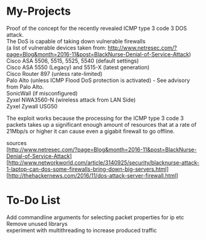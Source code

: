 # My-Projects
Proof of the concept for the recently revealed ICMP type 3 code 3 DOS attack.<br /> 
The DoS is capable of taking down vulnerable firewalls<br />
(a list of vulnerable devices taken from: http://www.netresec.com/?page=Blog&month=2016-11&post=BlackNurse-Denial-of-Service-Attack)<br />
    Cisco ASA 5506, 5515, 5525, 5540 (default settings)<br />
    Cisco ASA 5550 (Legacy) and 5515-X (latest generation)<br />
    Cisco Router 897 (unless rate-limited)<br />
    Palo Alto (unless ICMP Flood DoS protection is activated) - See advisory from Palo Alto.<br />
    SonicWall (if misconfigured)<br />
    Zyxel NWA3560-N (wireless attack from LAN Side)<br />
    Zyxel Zywall USG50<br />
    
The exploit works because the processing for the ICMP type 3 code 3 packets takes up a significant enough amount of resources
that at a rate of 21Mbp/s or higher it can cause even a gigabit firewall to go offline.<br />

sources<br />
[http://www.netresec.com/?page=Blog&month=2016-11&post=BlackNurse-Denial-of-Service-Attack]<br />
[http://www.networkworld.com/article/3140925/security/blacknurse-attack-1-laptop-can-dos-some-firewalls-bring-down-big-servers.html]<br />
[http://thehackernews.com/2016/11/dos-attack-server-firewall.html]<br />

# To-Do List
Add commandline arguments for selecting packet properties for ip etc<br />
Remove unused librarys<br />
experiment with multithreading to increase produced traffic<br />
